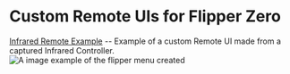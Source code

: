 # Custom Remote UIs for Flipper Zero 

[Infrared Remote Example](Remotes/Infrared/remote) -- Example of a custom Remote UI made from a captured Infrared Controller.
![A image example of the flipper menu created](https://i.imgur.com/WlXAejr.png)
